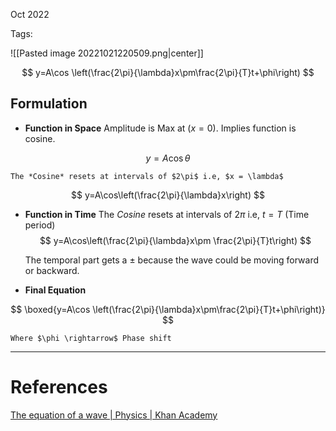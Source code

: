 Oct 2022
  

Tags: 

![[Pasted image 20221021220509.png|center]]


$$
y=A\cos \left(\frac{2\pi}{\lambda}x\pm\frac{2\pi}{T}t+\phi\right)
$$

## Formulation
+ **Function in Space**
	Amplitude is Max at ($x=0$). Implies function is cosine.

$$
y=A\cos\theta
$$

	The *Cosine* resets at intervals of $2\pi$ i.e, $x = \lambda$ 
$$
y=A\cos\left(\frac{2\pi}{\lambda}x\right)
$$

- **Function in Time**
	The *Cosine* resets at intervals of $2\pi$ i.e, $t =T$ (Time period)
$$
y=A\cos\left(\frac{2\pi}{\lambda}x\pm \frac{2\pi}{T}t\right)
$$
  
	The temporal part gets a $\pm$ because the wave could be moving forward or backward. 
* **Final Equation**
	
$$
\boxed{y=A\cos \left(\frac{2\pi}{\lambda}x\pm\frac{2\pi}{T}t+\phi\right)}
$$

	Where $\phi \rightarrow$ Phase shift
---
# References
[The equation of a wave | Physics | Khan Academy](https://www.youtube.com/watch?v=9WZM68aVnGk)